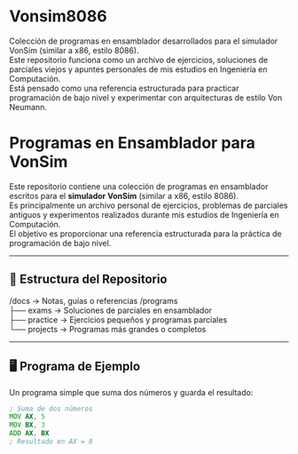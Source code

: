# Vonsim8086
Colección de programas en ensamblador desarrollados para el simulador VonSim (similar a x86, estilo 8086).  
Este repositorio funciona como un archivo de ejercicios, soluciones de parciales viejos y apuntes personales de mis estudios en Ingeniería en Computación.  
Está pensado como una referencia estructurada para practicar programación de bajo nivel y experimentar con arquitecturas de estilo Von Neumann.

# Programas en Ensamblador para VonSim

Este repositorio contiene una colección de programas en ensamblador escritos para el **simulador VonSim** (similar a x86, estilo 8086).  
Es principalmente un archivo personal de ejercicios, problemas de parciales antiguos y experimentos realizados durante mis estudios de Ingeniería en Computación.  
El objetivo es proporcionar una referencia estructurada para la práctica de programación de bajo nivel.

---

## 📂 Estructura del Repositorio

/docs → Notas, guías o referencias 
/programs  
  ├── exams → Soluciones de parciales en ensamblador  
  ├── practice → Ejercicios pequeños y programas parciales  
  └── projects → Programas más grandes o completos  

---

## 🖥️ Programa de Ejemplo

Un programa simple que suma dos números y guarda el resultado:

```asm
; Suma de dos números
MOV AX, 5
MOV BX, 3
ADD AX, BX
; Resultado en AX = 8
